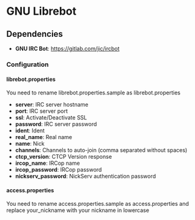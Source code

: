 # GNU Librebot

## Dependencies
* **GNU IRC Bot**: https://gitlab.com/jic/ircbot

### Configuration
#### librebot.properties
You need to rename librebot.properties.sample as librebot.properties

* **server**: IRC server hostname
* **port**: IRC server port
* **ssl**: Activate/Deactivate SSL
* **password**: IRC server password
* **ident**: Ident
* **real_name**: Real name
* **name**: Nick
* **channels**: Channels to auto-join (comma separated without spaces)
* **ctcp_version**: CTCP Version response
* **ircop_name**: IRCop name
* **ircop_password**: IRCop password
* **nickserv_password**: NickServ authentication password

#### access.properties
You need to rename access.properties.sample as access.properties and replace your_nickname with your nickname in lowercase
